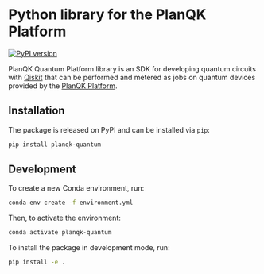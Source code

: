 # Python library for the PlanQK Platform

[![PyPI version](https://badge.fury.io/py/planqk-quantum.svg)](https://badge.fury.io/py/planqk-quantum)

PlanQK Quantum Platform library is an SDK for developing quantum circuits with [Qiskit](https://pypi.org/project/qiskit) 
that can be performed and metered as jobs on quantum devices provided by the [PlanQK Platform](https://docs.platform.planqk.de/).  
 
## Installation

The package is released on PyPI and can be installed via `pip`:

```bash
pip install planqk-quantum
```

## Development

To create a new Conda environment, run:

```bash
conda env create -f environment.yml
```

Then, to activate the environment:

```bash
conda activate planqk-quantum
```

To install the package in development mode, run:

```bash
pip install -e .
```
